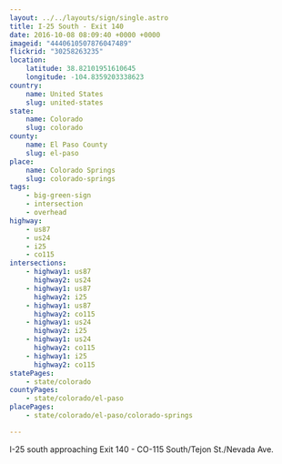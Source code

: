 ```yaml
---
layout: ../../layouts/sign/single.astro
title: I-25 South - Exit 140
date: 2016-10-08 08:09:40 +0000 +0000
imageid: "4440610507876047489"
flickrid: "30258263235"
location:
    latitude: 38.82101951610645
    longitude: -104.8359203338623
country:
    name: United States
    slug: united-states
state:
    name: Colorado
    slug: colorado
county:
    name: El Paso County
    slug: el-paso
place:
    name: Colorado Springs
    slug: colorado-springs
tags:
    - big-green-sign
    - intersection
    - overhead
highway:
    - us87
    - us24
    - i25
    - co115
intersections:
    - highway1: us87
      highway2: us24
    - highway1: us87
      highway2: i25
    - highway1: us87
      highway2: co115
    - highway1: us24
      highway2: i25
    - highway1: us24
      highway2: co115
    - highway1: i25
      highway2: co115
statePages:
    - state/colorado
countyPages:
    - state/colorado/el-paso
placePages:
    - state/colorado/el-paso/colorado-springs

---
```

I-25 south approaching Exit 140 - CO-115 South/Tejon St./Nevada Ave.